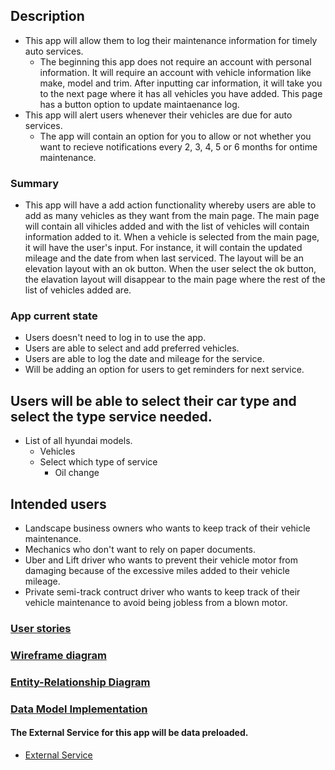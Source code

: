 ## Description
* This app will allow them to log their maintenance information for timely auto services.
	* The beginning this app does not require an account with personal information. It will require an account with vehicle information like make, model and trim. After inputting car information, it will take you to the next page where it has all vehicles you have added. This page has a button option to update maintaenance log.
* This app will alert users whenever their vehicles are due for auto services.
	* The app will contain an option for you to allow or not whether you want to recieve notifications every 2, 3, 4, 5 or 6 months for ontime maintenance. 
### Summary
* This app will have a add action functionality whereby users are able to add as many vehicles as they want from the main page. The main page will contain all vihicles added and with the list of vehicles will contain information added to it. When a vehicle is selected from the main page, it will have the user's input. For instance, it will contain the updated mileage and the date from when last serviced. The layout will be an elevation layout with an ok button. When the user select the ok button, the elavation layout will disappear to the main page where the rest of the list of vehicles added are.  

### App current state
* Users doesn't need to log in to use the app.
* Users are able to select and add preferred vehicles. 
* Users are able to log the date and mileage for the service.
* Will be adding an option for users to get reminders for next service.

## Users will be able to select their car type and select the type service needed. 

* List of all hyundai models. 
	* Vehicles	
	* Select which type of service
		* Oil change

## Intended users
* Landscape business owners who wants to keep track of their vehicle maintenance.
* Mechanics who don't want to rely on paper documents.
* Uber and Lift driver who wants to prevent their vehicle motor from damaging because of the excessive miles added to their vehicle mileage.
* Private semi-track contruct driver who wants to keep track of their vehicle maintenance to avoid being jobless from a blown motor.

### [User stories](user-stories.md)

### [Wireframe diagram](wireframe.md)

### [Entity-Relationship Diagram](erd.md)

### [Data Model Implementation](model-implementation.md)

#### The External Service for this app will be data preloaded.
* [External Service](https://www.carqueryapi.com/documentation/)






